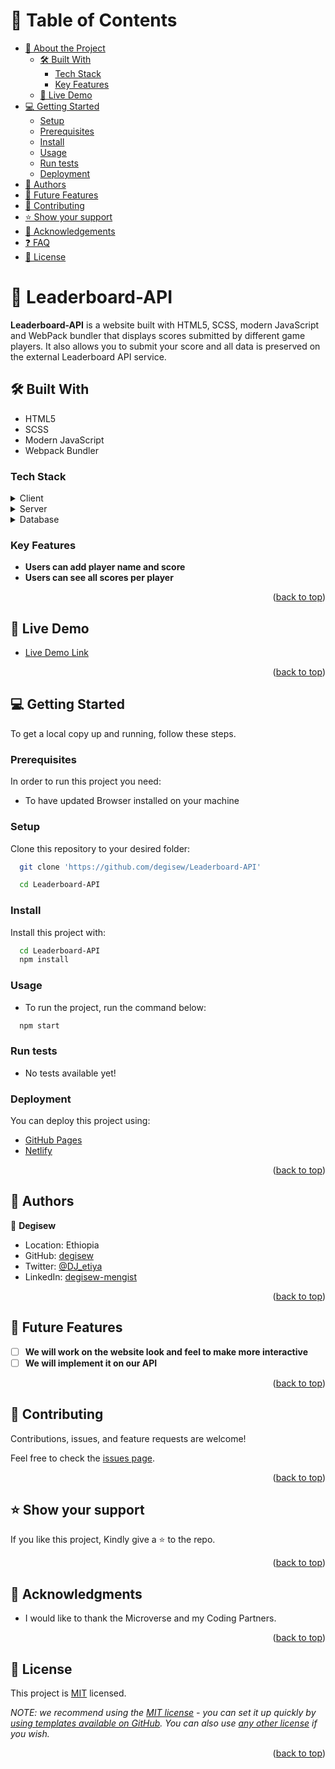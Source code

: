 <a name="readme-top"></a>

<!-- TABLE OF CONTENTS -->

# 📗 Table of Contents

- [📖 About the Project](#about-project)
  - [🛠 Built With](#built-with)
    - [Tech Stack](#tech-stack)
    - [Key Features](#key-features)
  - [🚀 Live Demo](#live-demo)
- [💻 Getting Started](#getting-started)
  - [Setup](#setup)
  - [Prerequisites](#prerequisites)
  - [Install](#install)
  - [Usage](#usage)
  - [Run tests](#run-tests)
  - [Deployment](#triangular_flag_on_post-deployment)
- [👥 Authors](#authors)
- [🔭 Future Features](#future-features)
- [🤝 Contributing](#contributing)
- [⭐️ Show your support](#support)
- [🙏 Acknowledgements](#acknowledgements)
- [❓ FAQ](#faq)
- [📝 License](#license)

<!-- PROJECT DESCRIPTION -->

# 📖 Leaderboard-API <a name="about-project"></a>

**Leaderboard-API** is a website built with HTML5, SCSS, modern JavaScript and WebPack bundler that displays scores submitted by different game players. It also allows you to submit your score and all data is preserved on the external Leaderboard API service.

## 🛠 Built With <a name="built-with"></a>
- HTML5
- SCSS
- Modern JavaScript
- Webpack Bundler

### Tech Stack <a name="tech-stack"></a>

<details>
  <summary>Client</summary>
  <ul>
    <li><a href="https://devdocs.io/html/">HTML5</a></li>
    <li><a href="https://devdocs.io/css/">CSS</a></li>
    <li><a href="https://javascript.info/">JavaScript</a></li>
  </ul>
</details>

<details>
  <summary>Server</summary>
  <ul>
    <li>Not available yet!</li>
  </ul>
</details>

<details>
<summary>Database</summary>
<ul>
  <li>Not available yet!</li>
  </ul>
</details>

<!-- Features -->

### Key Features <a name="key-features"></a>

- **Users can add player name and score**
- **Users can see all scores per player**

<p align="right">(<a href="#readme-top">back to top</a>)</p>

<!-- LIVE DEMO -->

## 🚀 Live Demo <a name="live-demo"></a>
- [Live Demo Link](https://degisew.github.io/utop-web/)

<p align="right">(<a href="#readme-top">back to top</a>)</p>

<!-- GETTING STARTED -->

## 💻 Getting Started <a name="getting-started"></a>

To get a local copy up and running, follow these steps.	  

### Prerequisites

In order to run this project you need:
- To have updated Browser installed on your machine

### Setup
Clone this repository to your desired folder:

```sh
  git clone 'https://github.com/degisew/Leaderboard-API'

  cd Leaderboard-API
```
### Install
Install this project with:

```sh
  cd Leaderboard-API
  npm install
```

### Usage

- To run the project, run the command below:
```sh
  npm start
```

### Run tests

- No tests available yet!

### Deployment

You can deploy this project using:

- [GitHub Pages](https://pages.github.com/)
- [Netlify](https://app.netlify.com/)

<p align="right">(<a href="#readme-top">back to top</a>)</p>

<!-- AUTHORS -->

## 👥 Authors <a name="authors"></a>

👤 **Degisew**

- Location: Ethiopia
- GitHub: [degisew](https://github.com/degisew)
- Twitter: [@DJ_etiya](https://twitter.com/@DJ_etiya)
- LinkedIn: [degisew-mengist](https://www.linkedin.com/in/degisew-mengist)

<p align="right">(<a href="#readme-top">back to top</a>)</p>

<!-- FUTURE FEATURES -->

## 🔭 Future Features <a name="future-features"></a>

- [ ] **We will work on the website look and feel to make more interactive**
- [ ] **We will implement it on our API**

<p align="right">(<a href="#readme-top">back to top</a>)</p>

<!-- CONTRIBUTING -->

## 🤝 Contributing <a name="contributing"></a>

Contributions, issues, and feature requests are welcome!

Feel free to check the [issues page](https://github.com/degisew/Leaderboard-API/issues).

<p align="right">(<a href="#readme-top">back to top</a>)</p>

<!-- SUPPORT -->

## ⭐️ Show your support <a name="support"></a>

If you like this project, Kindly give a ⭐ to the repo.

<p align="right">(<a href="#readme-top">back to top</a>)</p>

<!-- ACKNOWLEDGEMENTS -->

## 🙏 Acknowledgments <a name="acknowledgements"></a>

- I would like to thank the Microverse and my Coding Partners.


<p align="right">(<a href="#readme-top">back to top</a>)</p>

<!-- LICENSE -->

## 📝 License <a name="license"></a>

This project is [MIT](https://github.com/degisew/Leaderboard-API/blob/dev/LICENSE) licensed.


_NOTE: we recommend using the [MIT license](https://choosealicense.com/licenses/mit/) - you can set it up quickly by [using templates available on GitHub](https://docs.github.com/en/communities/setting-up-your-project-for-healthy-contributions/adding-a-license-to-a-repository). You can also use [any other license](https://choosealicense.com/licenses/) if you wish._

<p align="right">(<a href="#readme-top">back to top</a>)</p>